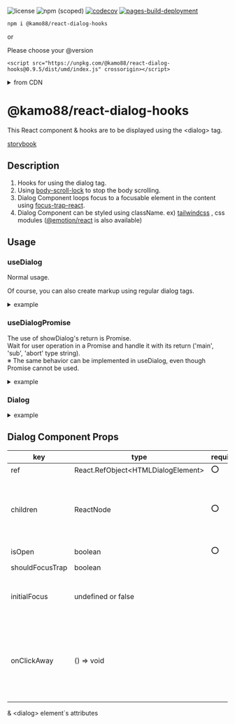 ![license](https://img.shields.io/npm/l/%40kamo88%2Freact-dialog-hooks)
![npm (scoped)](https://img.shields.io/npm/v/%40kamo88/react-dialog-hooks)
[![codecov](https://codecov.io/gh/kamo88/react-dialog-hooks/graph/badge.svg?token=W77V28C2TY)](https://codecov.io/gh/kamo88/react-dialog-hooks)
[![pages-build-deployment](https://github.com/kamo88/react-dialog-hooks/actions/workflows/pages/pages-build-deployment/badge.svg?branch=gh-pages)](https://github.com/kamo88/react-dialog-hooks/actions/workflows/pages/pages-build-deployment)

```
npm i @kamo88/react-dialog-hooks
```

or

Please choose your @version

```
<script src="https://unpkg.com/@kamo88/react-dialog-hooks@0.9.5/dist/umd/index.js" crossorigin></script>
```

<details>

<summary>from CDN</summary>

```html
<!doctype html>
<html>
  <head>
    <script
      src="https://unpkg.com/react@18/umd/react.development.js"
      crossorigin
    ></script>
    <script
      src="https://unpkg.com/react-dom@18/umd/react-dom.development.js"
      crossorigin
    ></script>
    <script
      src="https://unpkg.com/@kamo88/react-dialog-hooks@0.9.5/dist/umd/index.js"
      crossorigin
    ></script>
    <script src="https://unpkg.com/@babel/standalone/babel.min.js"></script>
  </head>
  <body>
    <div id="root"></div>

    <script type="text/babel">
      function Hello() {
        const { ref, isOpen, showDialog, closeDialog } =
          Kamo88Dialog.useDialog();
        return (
          <div>
            <button type="button" onClick={showDialog}>
              showDialog
            </button>
            <Kamo88Dialog.Dialog
              ref={ref}
              isOpen={isOpen}
              onClickAway={closeDialog}
            >
              <div>
                <div>header</div>
                <div>Hello World!</div>
                <div>
                  <button type="button" onClick={closeDialog}>
                    closeDialog main
                  </button>
                  <button type="button" onClick={closeDialog}>
                    closeDialog sub
                  </button>
                </div>
              </div>
            </Kamo88Dialog.Dialog>
          </div>
        );
      }

      const container = document.getElementById('root');
      const root = ReactDOM.createRoot(container);
      root.render(<Hello />);
    </script>
  </body>
</html>
```

</details>

# @kamo88/react-dialog-hooks

This React component & hooks are to be displayed using the \<dialog\> tag.

[storybook](https://kamo88.github.io/react-dialog-hooks/)

## Description

1. Hooks for using the dialog tag.
2. Using [body-scroll-lock](https://github.com/willmcpo/body-scroll-lock) to stop the body scrolling.
3. Dialog Component loops focus to a focusable element in the content using [focus-trap-react](https://github.com/focus-trap/focus-trap-react#readme).
4. Dialog Component can be styled using className. ex) [tailwindcss](https://tailwindcss.com/) , css modules ([@emotion/react](https://www.npmjs.com/package/@emotion/react) is also available)

## Usage

### useDialog

Normal usage.

Of course, you can also create markup using regular dialog tags.

<details>

<summary>example</summary>

```tsx
import { useDialog } from '@kamo88/react-dialog-hooks';

const UseDialogExample = () => {
  const { ref, isOpen, showDialog, closeDialog } = useDialog();

  return (
    <div>
      <button type="button" onClick={showDialog}>
        showDialog
      </button>
      <dialog role="presentation" ref={ref} onClick={closeDialog}>
        <div role="presentation" onClick={(e) => e.stopPropagation()}>
          <div>header</div>
          <div>main</div>
          <div>
            footer
            <button type="button" onClick={closeDialog}>
              closeDialog
            </button>
          </div>
        </div>
      </dialog>
    </div>
  );
};
```

</details>

### useDialogPromise

The use of showDialog's return is Promise.<br>
Wait for user operation in a Promise and handle it with its return ('main', 'sub', 'abort' type string).<br>
※ The same behavior can be implemented in useDialog, even though Promise cannot be used.

<details>

<summary>example</summary>

```tsx
import { useCallback } from 'react';
import { useDialogPromise, DialogResponse } from '@kamo88/react-dialog-hooks';

const UseDialogPromiseExample = () => {
  const {
    ref,
    isOpen,
    showDialog,
    closeDialogMain,
    closeDialogSub,
    closeDialogAbort,
  } = useDialogPromise();

  const handleShowDialog = useCallback(async () => {
    const dialogRes = await showDialog();
    if (dialogRes === DialogResponse.main) {
      // main processing ex) primary button`s action
      return;
    }

    if (dialogRes === DialogResponse.sub) {
      // sub processing ex) secondary button`s action
      return;
    }

    if (dialogRes === DialogResponse.abort) {
      // abort processing ex) click away`s action & This Component`s unmount
    }
  }, [showDialog]);

  return (
    <div>
      <button type="button" onClick={handleShowDialog}>
        showDialog
      </button>
      <dialog role="presentation" ref={ref} onClick={closeDialogAbort}>
        <div role="presentation" onClick={(e) => e.stopPropagation()}>
          <div>header</div>
          <div>main</div>
          <div>
            footer
            <button type="button" onClick={closeDialogMain}>
              closeDialogMain
            </button>
            <button type="button" onClick={closeDialogSub}>
              closeDialogSub
            </button>
          </div>
        </div>
      </dialog>
    </div>
  );
};
```

</details>

### Dialog

<details>

<summary>example</summary>

```tsx
import { Dialog, useDialog } from '@kamo88/react-dialog-hooks';

const DialogComponentExample = () => {
  const { ref, isOpen, showDialog, closeDialog } = useDialog();

  return (
    <div>
      <button type="button" onClick={showDialog}>
        showDialog
      </button>
      <Dialog
        className="backdrop:bg-gray-900 backdrop:opacity-80"
        ref={ref}
        isOpen={isOpen}
        className="dialogClass"
        shouldFocusTrap
        initialFocus={false}
        onClickAway={closeDialog}
      >
        <div>
          <div>header</div>
          <div>main</div>
          <div>
            footer
            <button type="button" onClick={closeDialog}>
              closeDialog main
            </button>
          </div>
        </div>
      </Dialog>
    </div>
  );
};
```

</details>

## Dialog Component Props

| key             | type                                 | required | default   | description                                                                                               |
| --------------- | ------------------------------------ | -------- | --------- | --------------------------------------------------------------------------------------------------------- |
| ref             | React.RefObject\<HTMLDialogElement\> | ⭕       |           | dialog ref                                                                                                |
| children        | ReactNode                            | ⭕       |           | dialog contents.<br>Basically, include elements that can focus.                                           |
| isOpen          | boolean                              | ⭕       |           | dialog open state                                                                                         |
| shouldFocusTrap | boolean                              |          | true      |                                                                                                           |
| initialFocus    | undefined or false                   |          | undefined | This is based on the [focus-trap-react](https://github.com/focus-trap/focus-trap-react#readme) property.  |
| onClickAway     | () => void                           |          |           | Event when backdrop in Dialog is clicked.<br>This is an alternative to the click event in the dialog tag. |

& \<dialog\> element\`s attributes
